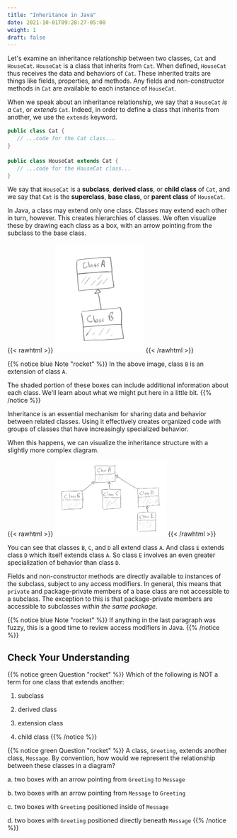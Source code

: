 ```yaml
---
title: "Inheritance in Java"
date: 2021-10-01T09:28:27-05:00
weight: 1
draft: false
---
```


Let's examine an inheritance relationship between two classes, `Cat` and `HouseCat`. `HouseCat` is a class that inherits from `Cat`. When defined, `HouseCat` thus receives the data and behaviors of `Cat`. These inherited traits are things like fields, properties, and methods. Any fields and non-constructor methods in `Cat` are available to each instance of `HouseCat`.

When we speak about an inheritance relationship, we say that a `HouseCat` *is a* `Cat`, or *extends* `Cat`. Indeed, in order to define a class that inherits from another, we use the `extends` keyword.

```java
public class Cat {
   // ...code for the Cat class...
}

public class HouseCat extends Cat {
   // ...code for the HouseCat class...
}
```

We say that `HouseCat` is a **subclass**, **derived class**, or **child class** of `Cat`, and we say that `Cat` is the **superclass**, **base class**, or **parent class** of `HouseCat`.

In Java, a class may extend only one class. Classes may extend each other in turn, however. This creates hierarchies of classes. We often visualize these by drawing each class as a box, with an arrow pointing from the subclass to the base class.

{{< rawhtml >}}
   <img src="pictures/inheritance-basic.png" alt="Basic inheritance diagram" width=40% />
{{< /rawhtml >}}

{{% notice blue Note "rocket" %}}
In the above image, class `B` is an extension of class `A`.

The shaded portion of these boxes can include additional information about each class. We'll learn about what we might put here in a little bit.
{{% /notice %}}

Inheritance is an essential mechanism for sharing data and behavior between related classes. Using it effectively creates organized code with groups of classes that have increasingly specialized behavior.

When this happens, we can visualize the inheritance structure with a slightly more complex diagram.

{{< rawhtml >}}
   <img src="pictures/inheritance-tree.png?classes=border.png" alt="Inheritance tree with many nodes" width=50% />
{{< /rawhtml >}}

You can see that classes `B`, `C`, and `D` all extend class `A`. And class `E` extends class `D` which itself extends class `A`. So class `E` involves an even greater specialization of behavior than class `D`.

Fields and non-constructor methods are directly available to instances of the subclass, subject to any access modifiers. In general, this means that `private` and package-private members of a base class are not accessible to a subclass. The exception to this is that package-private members are accessible to subclasses *within the same package*.

<!-- TODO: Add link below to access modifiers in Java -->
{{% notice blue Note "rocket" %}}
If anything in the last paragraph was fuzzy, this is a good time to review access modifiers in Java.
{{% /notice %}}

## Check Your Understanding

{{% notice green Question "rocket" %}}
Which of the following is NOT a term for one class that extends another:

1. subclass
    
1. derived class

1. extension class

1. child class
{{% /notice %}}

{{% notice green Question "rocket" %}}
A class, `Greeting`, extends another class, `Message`. By convention, how would we represent the relationship between these classes in a diagram?

a. two boxes with an arrow pointing from `Greeting` to `Message`
    
b. two boxes with an arrow pointing from `Message` to `Greeting`

c. two boxes with `Greeting` positioned inside of `Message`

d. two boxes with `Greeting` positioned directly beneath `Message`
{{% /notice %}}
